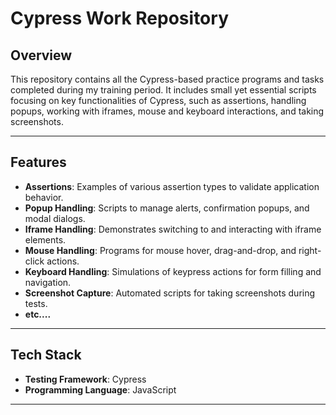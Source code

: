 # **Cypress Work Repository**

## **Overview**
This repository contains all the Cypress-based practice programs and tasks completed during my training period. It includes small yet essential scripts focusing on key functionalities of Cypress, such as assertions, handling popups, working with iframes, mouse and keyboard interactions, and taking screenshots.

---

## **Features**
- **Assertions**: Examples of various assertion types to validate application behavior.  
- **Popup Handling**: Scripts to manage alerts, confirmation popups, and modal dialogs.  
- **Iframe Handling**: Demonstrates switching to and interacting with iframe elements.  
- **Mouse Handling**: Programs for mouse hover, drag-and-drop, and right-click actions.  
- **Keyboard Handling**: Simulations of keypress actions for form filling and navigation.  
- **Screenshot Capture**: Automated scripts for taking screenshots during tests.
- **etc....**

---

## **Tech Stack**
- **Testing Framework**: Cypress  
- **Programming Language**: JavaScript  

---
